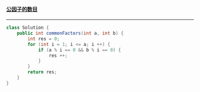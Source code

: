 #### <a href="https://leetcode.cn/problems/number-of-common-factors/">公因子的数目</a>

-----------

```java
class Solution {
    public int commonFactors(int a, int b) {
        int res = 0;
        for (int i = 1; i <= a; i ++) {
            if (a % i == 0 && b % i == 0) {
                res ++;
            }
        }
        return res;
    }
}
```

